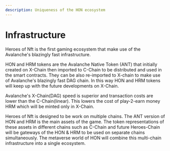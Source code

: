 ```yaml
---
description: Uniqueness of the HON ecosystem
---
```


# Infrastructure

Heroes of Nft is the first gaming ecosystem that make use of the Avalanche's blazingly fast infrastructure.&#x20;

HON and HRM tokens are the Avalanche Native Token (ANT) that initially created on X-Chain then imported to C-Chain to be distributed and used in the smart contracts. They can be also re-imported to X-chain to make use of Avalanche's blazingly fast DAG chain. In this way HON and HRM tokens will keep up with the future developments on X-Chain.

Avalanche's X-Chain(DAG) speed is superior and transaction costs are lower than the C-Chain(linear). This lowers the cost of play-2-earn money HRM which will be minted only in X-Chain.&#x20;

Heroes of Nft is designed to be work on multiple chains. The ANT version of HON and HRM is the main assets of the game. The token representations of these assets in different chains such as C-Chain and future Heroes-Chain will be gateways of the HON & HRM to be used on separate chains simultaneously. The metaverse world of HON will combine this multi-chain infrastructure into a single ecosystem.

